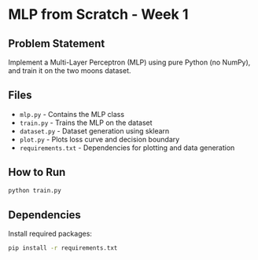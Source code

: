 # MLP from Scratch - Week 1

## Problem Statement
Implement a Multi-Layer Perceptron (MLP) using pure Python (no NumPy), and train it on the two moons dataset.

## Files
- `mlp.py` - Contains the MLP class
- `train.py` - Trains the MLP on the dataset
- `dataset.py` - Dataset generation using sklearn
- `plot.py` - Plots loss curve and decision boundary
- `requirements.txt` - Dependencies for plotting and data generation

## How to Run
```bash
python train.py
```

## Dependencies
Install required packages:
```bash
pip install -r requirements.txt
```
